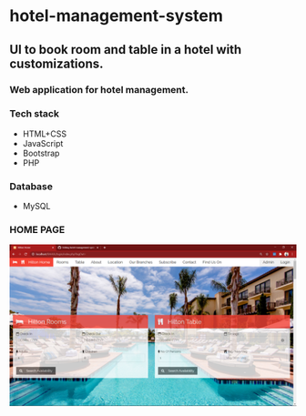 # hotel-management-system
## UI to book room and table in a hotel with customizations.
### Web application for hotel management.

### Tech stack

* HTML+CSS
* JavaScript
* Bootstrap
* PHP

### Database

* MySQL

### HOME PAGE
![](Images/home.png)





